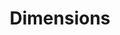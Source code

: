 ---
layout: default
bigquery: https://console.cloud.google.com/bigquery?p=covid-19-dimensions-ai&page=table&d=data&t=publications
contributors: Digital Science, https://www.digital-science.com/
cost: Free for personal, non-commercial use.
description: Dimensions contains more than 100 million publications, ranging from
  articles published in scholarly journals, books and book chapters, to preprints
  and conference proceedings. All publications are contextualized with linked data
  sets, funding, publications, patents, clinical trials, and policy documents. You
  can also view associated categories, funders, institutions, and researcher profiles.
documentation: https://docs.dimensions.ai/bigquery/index.html
last_edit: 04/09/2022, 20:02:17
location: https://www.dimensions.ai/products/free/
maintained_by: Digital Science, https://www.digital-science.com/
schema_fields:
- wikipedia_url
- granted_year
- associated_grant_ids
- date_modified
- legal_events
- expiration_year
- mesh_terms
- funder_org
- associated_publication_pmid
- category_icrp_cso
- parent_id
- end_year
- supporting_grant_ids
- category_for
- acronym
- concepts
- category_rcdc
- publication_year
- investigators
- funding_usd
- repository_url
- funding_gbp
- volume
- license
- foa_number
- current_assignee
- research_org_state_codes
- repository_id
- jurisdiction
- conditions
- issue
- date_imported_gbq
- citations_count
- associated_publication_doi
- funding_nzd
- researcher_ids
- gender
- clinical_trial_ids
- book_series_title
- current_assignee_countries
- category_bra
- funding_chf
- status
- email_address
- associated_publication_id
- start_year
- research_org_cities
- funding_currency
- citations
- filing_status
- publication_date
- date_online
- funder_org_state_codes
- acronyms
- original_title
- original_abstract
- funder_orgs
- research_org_city_names
- funder_org_acronyms
- publisher
- category_hrcs_rac
- legal_status
- authors
- established
- open_access_categories_v2
- repository_name
- source_id
- open_access_categories
- funding_cny
- arxiv_id
- funder_countries
- publication_ids
- kind
- assignee_orgs
- registry
- research_org_state_names
- linkout
- cited_by_ids
- isbn
- date_normal
- category_sdg
- name
- acknowledgements
- research_org_countries
- pages
- category_uoa
- subtitles
- funding_jpy
- patent_ids
- active_years
- resulting_publication_ids
- pmcid
- inventor_names
- priority_year
- links
- doi
- funding_aud
- priority_date
- funder_org_cities
- application_number
- editors
- associated_publication_arxiv_id
- category_hrcs_hc
- categories
- end_date
- funding_amount
- expiration_date
- external_ids
- assignee_countries
- reference_ids
- metrics
- id
- language
- ipcr
- conference
- date_print
- types
- abstract
- created_date
- grant_number
- category_hra
- family_count
- embargo_date
- original_assignee
- research_org_country_names
- current_assignee_orgs
- proceedings_title
- brief_title
- original_assignee_countries
- filing_year
- address
- funding_details
- year
- aliases
- organisation_details
- funding_cad
- granted_date
- cpc
- book_title
- date
- interventions
- start_date
- funding_eur
- funder_org_countries
- altmetrics
- filing_date
- journal_lists
- title
- description
- pmid
- phase
- journal
- original_assignee_orgs
- family_members_ids
- eisbn
- citation_string
- category_icrp_ct
- mesh_headings
- labels
- type
- research_orgs
- relationships
- date_inserted
- family_id
- resulting_publication_doi
shortname: dimensions
tags:
- scholarly literature
- patents
- funding
- clinical trials
- academic profiles
terms_of_use: 'Use of both the Dimensions COVID-19 dataset and full Dimensions dataset
  are subject to the Dimensions Terms of use: https://www.dimensions.ai/policies-terms-legal '
title: Dimensions
uuid: dcff88bd-fe6b-4fdb-8159-809bf9d7bc1c
---